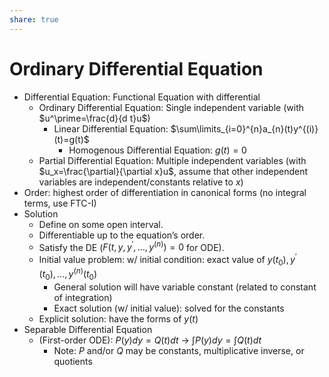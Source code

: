 ```yaml
---
share: true
---
```


# Ordinary Differential Equation

- Differential Equation: Functional Equation with differential
	- Ordinary Differential Equation: Single independent variable (with $u^\prime=\frac{d}{d t}u$)
		- Linear Differential Equation: $\sum\limits_{i=0}^{n}a_{n}(t)y^{(i)}(t)=g(t)$
			- Homogenous Differential Equation: $g(t)=0$
	- Partial Differential Equation: Multiple independent variables (with $u_x=\frac{\partial}{\partial x}u$, assume that other independent variables are independent/constants relative to $x$)
- Order: highest order of differentiation in canonical forms (no integral terms, use FTC-I)
- Solution
	- Define on some open interval.
	- Differentiable up to the equation’s order.
	- Satisfy the DE ($F(t,y,y^{\prime},\dots,y^{(n)})=0$ for ODE).
	- Initial value problem: w/ initial condition: exact value of $y(t_{0}),y^{\prime}(t_{0}),\dots,y^{(n)}(t_{0})$
		- General solution will have variable constant (related to constant of integration)
		- Exact solution (w/ initial value): solved for the constants
	- Explicit solution: have the forms of $y(t)$
- Separable Differential Equation
	- (First-order ODE): $P(y)dy=Q(t)dt$ → $\int P(y)dy = \int Q(t)dt$
		- Note: $P$ and/or $Q$ may be constants, multiplicative inverse, or quotients
